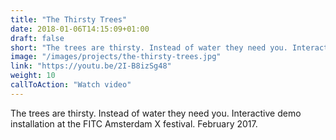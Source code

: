 ```yaml
---
title: "The Thirsty Trees"
date: 2018-01-06T14:15:09+01:00
draft: false
short: "The trees are thirsty. Instead of water they need you. Interactive demo installation at the FITC Amsterdam X festival. February 2017."
image: "/images/projects/the-thirsty-trees.jpg"
link: "https://youtu.be/2I-B8izSg48"
weight: 10
callToAction: "Watch video"
---
```


The trees are thirsty. Instead of water they need you. Interactive demo installation at the FITC Amsterdam X festival. February 2017.
